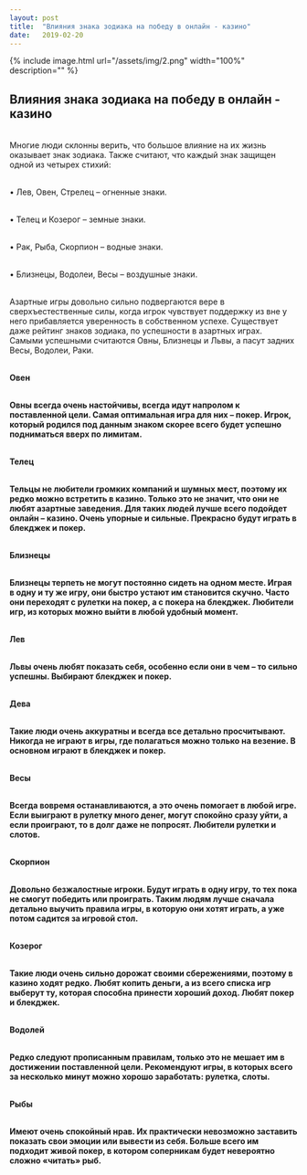 ```yaml
---
layout: post
title:  "Влияния знака зодиака на победу в онлайн - казино"
date:   2019-02-20
---
```


{% include image.html url="/assets/img/2.png" width="100%" description="" %}

## Влияния знака зодиака на победу в онлайн - казино

<br>Многие люди склонны верить, что большое влияние на их жизнь оказывает знак зодиака. Также считают, что каждый знак защищен одной из четырех стихий: 

<br>•	Лев, Овен, Стрелец – огненные знаки.

<br>•	Телец и Козерог – земные знаки.

<br>•	Рак, Рыба, Скорпион – водные знаки.

<br>•	Близнецы, Водолеи, Весы – воздушные знаки.

<br>Азартные игры довольно сильно подвергаются вере в сверхъестественные силы, когда игрок чувствует поддержку из вне у него прибавляется уверенность в собственном успехе. Существует даже рейтинг знаков зодиака, по успешности в азартных играх. Самыми успешными считаются Овны, Близнецы и Львы, а пасут задних Весы, Водолеи, Раки. 

<br><strong>Овен

<br>Овны всегда очень настойчивы, всегда идут напролом к поставленной цели. Самая оптимальная игра для них – покер. Игрок, который родился под данным знаком скорее всего будет успешно подниматься вверх по лимитам.

<br><strong>Телец</strong>

<br>Тельцы не любители громких компаний и шумных мест, поэтому их редко можно встретить в казино. Только это не значит, что они не любят азартные заведения. Для таких людей лучше всего подойдет онлайн – казино. Очень упорные и сильные. Прекрасно будут играть в блекджек и покер.

<br><strong>Близнецы</strong>

<br>Близнецы терпеть не могут постоянно сидеть на одном месте. Играя в одну и ту же игру, они быстро устают им становится скучно. Часто они переходят с рулетки на покер, а с покера на блекджек. Любители игр, из которых можно выйти в любой удобный момент.

<br><strong>Лев</strong>

<br>Львы очень любят показать себя, особенно если они в чем – то сильно успешны. Выбирают блекджек и покер.

<br><strong>Дева</strong>

<br>Такие люди очень аккуратны и всегда все детально просчитывают. Никогда не играют в игры, где полагаться можно только на везение. В основном играют в блекджек и покер.

<br><strong>Весы</strong>

<br>Всегда вовремя останавливаются, а это очень помогает в любой игре. Если выиграют в рулетку много денег, могут спокойно сразу уйти, а если проиграют, то в долг даже не попросят.  Любители рулетки и слотов.

<br><strong>Скорпион</strong>

<br>Довольно безжалостные игроки. Будут играть в одну игру, то тех пока не смогут победить или проиграть. Таким людям лучше сначала детально выучить правила игры, в которую они хотят играть, а уже потом садится за игровой стол.

<br><strong>Козерог</strong>

<br>Такие люди очень сильно дорожат своими сбережениями, поэтому в казино ходят редко. Любят копить деньги, а из всего списка игр выберут ту, которая способна принести хороший доход. Любят покер и блекджек.

<br><strong>Водолей</strong>

<br>Редко следуют прописанным правилам, только это не мешает им в достижении поставленной цели. Рекомендуют игры, в которых всего за несколько минут можно хорошо заработать: рулетка, слоты.

<br><strong>Рыбы</strong>

<br>Имеют очень спокойный нрав. Их практически невозможно заставить показать свои эмоции или вывести из себя. Больше всего им подходит живой покер, в котором соперникам будет невероятно сложно «читать» рыб.
